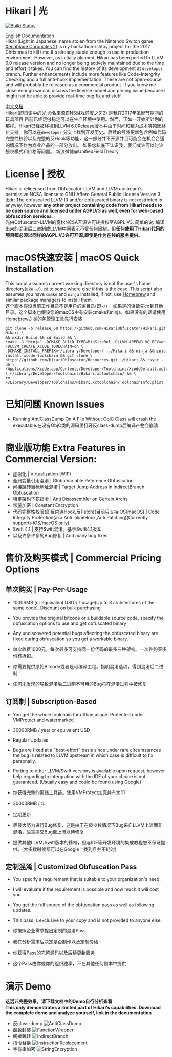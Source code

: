 # Hikari | 光
[![Build Status](https://travis-ci.org/HikariObfuscator/Hikari.svg?branch=release_60)](https://travis-ci.org/HikariObfuscator/Hikari)

[English Documentation](https://naville.gitbooks.io/hikari/content/)   
Hikari(Light in Japanese, name stolen from the Nintendo Switch game [Xenoblade Chronicles 2](http://www.nintendo.co.uk/Games/Nintendo-Switch/Xenoblade-Chronicles-2-1233955.html)) is my hackathon-ishtoy project for the 2017 Christmas to kill time.It's already stable enough to use in production environment. However, as initially planned, Hikari  has been ported to LLVM 6.0 release version and no longer being actively maintained due to the time and effort it takes. You can find the history of its development at ``developer`` branch. Further enhancements include more features like Code-Intergrity Checking and a full anti-hook implementation. These are not open-source and will probably be released as a commercial product. If you know me close enough we can discuss the license model and pricing issue because I might not be able to provide real-time bug fix and stuff.

 
[中文文档](https://naville.gitbooks.io/hikaricn/content/)  
Hikari(即日语中的光,命名来源自NS游戏异度之刃2) 是我在2017年圣诞节期间的玩具项目,目前已经足够稳定可以在生产环境中使用。然而，正如一开始所计划的那样。Hikari已经被移植到LLVM 6.0Release版本并由于时间和精力成本等原因终止支持。你可以在``developer`` 分支上找到开发历史。后续的额外更新包含例如代码完整性校验以及完整的反Hook等功能，这一部分并不开源并且可能会在机会合适的情况下作为商业产品的一部分放出。 如果您私底下认识我，我们或许可以讨论授权模式和价格等问题。 新浪微博@UnifiedFieldTheory 

# License | 授权
Hikari is relicensed from Obfuscator-LLVM and LLVM upstream's permissive NCSA license to GNU Affero General Public License Version 3. tl;dr: The obfuscated LLVM IR and/or obfuscated binary is not restricted in anyway, however **any other project containing code from Hikari needs to be open source and licensed under AGPLV3 as well, even for web-based obfuscation services**.  
光由Obfuscator-LLVM的宽松NCSA开源许可转授权至AGPL V3. 简单的说: 编译出来的混淆后二进制或LLVM中间表示不受任何限制，但**任何使用了Hikari代码的项目都必须以同样的AGPL V3许可开源,即使是作为在线的服务提供**。

# macOS快速安装 | macOS Quick Installation
This script assumes current working directory is not the user's home directory(aka ``~/``). ``cd`` to some where else if this is the case.  This script also assumes you have ``cmake`` and ``ninja`` installed, if not, use [Homebrew](https://brew.sh) and similar package managers to install them    
这个脚本假设当前工作目录不是用户的家目录(即``~/``) ，如果是的话请先cd到其他目录。这个脚本也假设您的macOS中有安装cmake和ninja，如果没有的话请使用[Homebrew](https://brew.sh)之类的包管理工具先行安装

```
git clone -b release_60 https://github.com/HikariObfuscator/Hikari.git Hikari \
&& mkdir Build && cd Build && \
cmake -G "Ninja" -DCMAKE_BUILD_TYPE=MinSizeRel -DLLVM_APPEND_VC_REV=on -DLLVM_CREATE_XCODE_TOOLCHAIN=on \
-DCMAKE_INSTALL_PREFIX=~/Library/Developer/ ../Hikari && ninja &&ninja install-xcode-toolchain && git clone \
https://github.com/HikariObfuscator/Resources.git ~/Hikari && rsync -ua \ /Applications/Xcode.app/Contents/Developer/Toolchains/XcodeDefault.xctoolchain/ \ ~/Library/Developer/Toolchains/Hikari.xctoolchain/ && \
rm ~/Library/Developer/Toolchains/Hikari.xctoolchain/ToolchainInfo.plist
```

# 已知问题 Known Issues
- Running AntiClassDump On A File Without ObjC Class will crash the executable.在没有ObjC类的源码里打开反class-dump后编译产物会崩溃

# 商业版功能 Extra Features in Commercial Version:
- 虚拟化 | Virtualization (WIP)
- 全局变量引用混淆 | GlobalVariable Reference Obfuscation
- 间接跳转目标地址混淆 | Target Jump Address in IndirectBranch Obfuscation
- 特定架构下花指令 | Anti Disassembler on Certain Archs
- 常量加密 | Constant Encryption
- 代码完整性校验(即反内连Hook,反Patch)(目前只支持iOS/macOS) | Code Integrity Protection(aka Anti InlineHook,Anti Patching)(Currently supports iOS/macOS only)
- Swift 4.1 | 支持Swift混淆。基于Swift4.1版本
- 以及许多许多的Bug修复 | And many bug fixes

# 售价及购买模式 | Commercial Pricing Options
## 单次购买 | Pay-Per-Usage
- 1000RMB (or equivalent USD)/ 1 usage(Up to 3 architectures of the same code). Discount on bulk purchasing
- You provide the original bitcode or a buildable source code, specify the obfuscation options to use and get obfuscated binary
- Any undiscovered potential bugs affecting the obfuscated binary are fixed during obfuscation so you get a workable binary.

- 单次收费1000元，每次最多可支持同一份代码的最多三种架构。一次性购买多份有折扣。
- 你需要提供原始Bitcode或者是可编译工程。指明混淆选项，得到混淆后二进制
- 任何未发现的导致混淆后二进制不可用的Bug将在混淆过程中被修复

## 订阅制 | Subscription-Based
- You get the whole toolchain for offline usage. Protected under VMProtect and watermarked
- 30000RMB / year or equivalent USD
- Regular Updates
- Bugs are fixed at a "best-effort" basis since under rare circumstances the bug is related to LLVM upstream in which case is difficult to fix personally.
- Porting to other LLVM/Swift versions is available upon request, however help regarding to intergration with the IDE of your choice is not guaranteed. (Usually easy and could be found using Google)


- 你获得完整的离线工具链。使用VMProtect加壳并有水印
- 30000RMB / 年
- 定期更新
- 尽最大努力进行Bug修复，这是由于在极少数情况下Bug来自LLVM上流而非混淆，故需提交Bug至上流以待修复
- 提供其他LLVM/Swift版本的移植，但与IDE等开发环境的集成教程恕不保证提供。(大多数时候都可以在Google上找到且并不耗时)


## 定制混淆 | Customized Obfuscation Pass
- You specify a requirement that is suitable to your organization's need.
- I will evaluate if the requirement is possible and how much it will cost you.
- You get the full source of the obfuscation pass as well as following updates.
- This pass is exclusive to your copy and is not provided to anyone else.

- 你按照企业需求提出定制的混淆Pass
- 我在分析需求后决定是否制作以及定制价格
- 你获得Pass的完整源码以及后续更新服务
- 这个Pass由你或你的组织独享，不在其他任何副本中提供


# 演示 Demo
**这远非完整效果，请下载文档中的Demo自行分析查看**    
**This only demonstrates a limited part of Hikari's capabilities. Download the complete demo and analyze yourself, link in the documentation**  
- 反class-dump
	![AntiClassDump](https://github.com/HikariObfuscator/Hikari/blob/master/Images/AntiClassDump.jpeg?raw=true)  
- 函数封装
	![FunctionWrapper](https://github.com/HikariObfuscator/Hikari/blob/master/Images/FunctionWrapper.jpeg?raw=true)  
- 间接跳转
	![IndirectBranch](https://github.com/HikariObfuscator/Hikari/blob/master/Images/IndirectBranch.jpeg?raw=true)
- 指令替换
	![InstructionReplacement](https://github.com/HikariObfuscator/Hikari/blob/master/Images/InstructionReplacement.jpeg?raw=true)
- 字符串加密
	![StringEncryption](https://github.com/HikariObfuscator/Hikari/blob/master/Images/StringEncryption.jpeg?raw=true)
